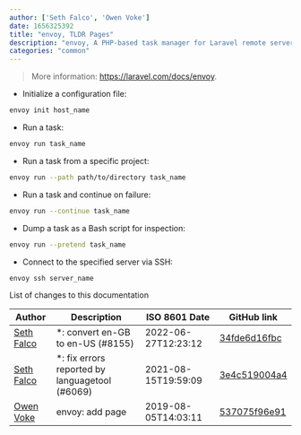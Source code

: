 ```yaml
---
author: ['Seth Falco', 'Owen Voke']
date: 1656325392
title: "envoy, TLDR Pages"
description: "envoy, A PHP-based task manager for Laravel remote servers."
categories: "common"
---
```

> More information: <https://laravel.com/docs/envoy>.

- Initialize a configuration file:

```bash
envoy init host_name
```

- Run a task:

```bash
envoy run task_name
```

- Run a task from a specific project:

```bash
envoy run --path path/to/directory task_name
```

- Run a task and continue on failure:

```bash
envoy run --continue task_name
```

- Dump a task as a Bash script for inspection:

```bash
envoy run --pretend task_name
```

- Connect to the specified server via SSH:

```bash
envoy ssh server_name
```
List of changes to this documentation


Author | Description | ISO 8601 Date | GitHub link
------|-----|-----|-----
[Seth Falco](mailto:seth@falco.fun) | *: convert en-GB to en-US (#8155) | 2022-06-27T12:23:12 | [34fde6d16fbc](https://github.com/tldr-pages/tldr/commit/34fde6d16fbc0a3c45fff5903f0fc2597547b1bb)
[Seth Falco](mailto:seth@falco.fun) | *: fix errors reported by languagetool (#6069) | 2021-08-15T19:59:09 | [3e4c519004a4](https://github.com/tldr-pages/tldr/commit/3e4c519004a471c861cdc609fd7239ee3355671c)
[Owen Voke](mailto:owzie123@gmail.com) | envoy: add page | 2019-08-05T14:03:11 | [537075f96e91](https://github.com/tldr-pages/tldr/commit/537075f96e918782d4dc99289dff45dc803d2b06)

